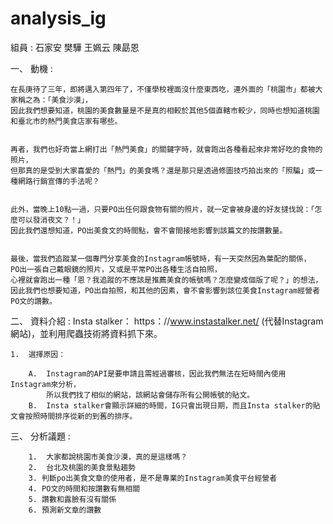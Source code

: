# analysis_ig
組員 : 石家安 樊驊 王姵云 陳勗恩

一、	動機 :

    在長庚待了三年，即將邁入第四年了，不僅學校裡面沒什麼東西吃，連外面的「桃園市」都被大家稱之為：「美食沙漠」，
    因此我們想要知道，桃園的美食數量是不是真的相較於其他5個直轄市較少，同時也想知道桃園和臺北市的熱門美食店家有哪些。


    再者，我們也好奇當上網打出「熱門美食」的關鍵字時，就會跑出各種看起來非常好吃的食物的照片，
    但那真的是受到大家喜愛的「熱門」的美食嗎？還是那只是透過修圖技巧拍出來的「照騙」或一種網路行銷宣傳的手法呢？


    此外，當晚上10點一過，只要PO出任何跟食物有關的照片，就一定會被身邊的好友撻伐說：「怎麼可以發消夜文？！」
    因此我們還想知道，PO出美食文的時間點，會不會間接地影響到該篇文的按讚數量。


    最後，當我們追蹤某一個專門分享美食的Instagram帳號時，有一天突然因為葉配的關係，
    PO出一張自己戴眼鏡的照片，又或是平常PO出各種生活自拍照，
    心裡就會跑出一種「恩？我追蹤的不應該是推薦美食的帳號嗎？怎麼變成個版了呢？」的想法，
    因此我們也想要知道，PO出自拍照，和其他的因素，會不會影響到該位美食Instagram經營者PO文的讚數。

二、	資料介紹 : 
Insta stalker： https：//www.instastalker.net/ (代替Instagram網站)，並利用爬蟲技術將資料抓下來。

    1.	選擇原因：

        A.	Instagram的API是要申請且需經過審核，因此我們無法在短時間內使用Instagram來分析，
            所以我們找了相似的網站，該網站會儲存所有公開帳號的貼文。
        B.	Insta stalker會顯示詳細的時間，IG只會出現日期，而且Insta stalker的貼文會按照時間排序從新的到舊的排序。

三、	分析議題 : 

        1.	大家都說桃園市美食沙漠，真的是這樣嗎？
        2.  台北及桃園的美食景點趨勢
        3. 判斷po出美食文章的使用者，是不是專業的Instagram美食平台經營者
        4. PO文的時間和按讚數有無相關
        5. 讚數和露臉有沒有關係
        6. 預測新文章的讚數
